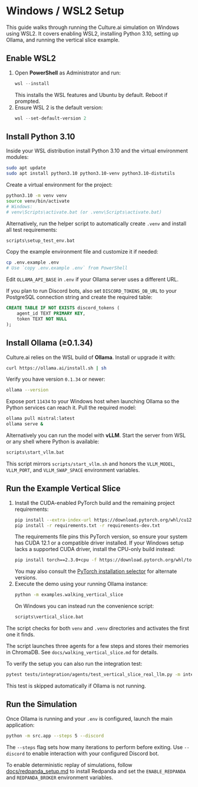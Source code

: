 # Windows / WSL2 Setup

This guide walks through running the Culture.ai simulation on Windows using WSL2.
It covers enabling WSL2, installing Python 3.10, setting up Ollama, and running
the vertical slice example.

## Enable WSL2

1. Open **PowerShell** as Administrator and run:
   ```powershell
   wsl --install
   ```
   This installs the WSL features and Ubuntu by default. Reboot if prompted.
2. Ensure WSL 2 is the default version:
   ```powershell
   wsl --set-default-version 2
   ```

## Install Python 3.10

Inside your WSL distribution install Python 3.10 and the virtual environment
modules:

```bash
sudo apt update
sudo apt install python3.10 python3.10-venv python3.10-distutils
```

Create a virtual environment for the project:

```bash
python3.10 -m venv venv
source venv/bin/activate
# Windows:
# venv\Scripts\activate.bat (or .venv\Scripts\activate.bat)
```

Alternatively, run the helper script to automatically create `.venv` and
install all test requirements:

```cmd
scripts\setup_test_env.bat
```

Copy the example environment file and customize it if needed:

```bash
cp .env.example .env
# Use `copy .env.example .env` from PowerShell
```

Edit `OLLAMA_API_BASE` in `.env` if your Ollama server uses a different URL.

If you plan to run Discord bots, also set `DISCORD_TOKENS_DB_URL` to your
PostgreSQL connection string and create the required table:

```sql
CREATE TABLE IF NOT EXISTS discord_tokens (
    agent_id TEXT PRIMARY KEY,
    token TEXT NOT NULL
);
```

## Install Ollama (≥0.1.34)

Culture.ai relies on the WSL build of **Ollama**. Install or upgrade it with:

```bash
curl https://ollama.ai/install.sh | sh
```

Verify you have version `0.1.34` or newer:

```bash
ollama --version
```

Expose port `11434` to your Windows host when launching Ollama so the Python
services can reach it. Pull the required model:

```bash
ollama pull mistral:latest
ollama serve &
```

Alternatively you can run the model with **vLLM**. Start the server from WSL or any
shell where Python is available:

```cmd
scripts\start_vllm.bat
```

This script mirrors `scripts/start_vllm.sh` and honors the `VLLM_MODEL`,
`VLLM_PORT`, and `VLLM_SWAP_SPACE` environment variables.

## Run the Example Vertical Slice

1. Install the CUDA-enabled PyTorch build and the remaining project requirements:
   ```bash
   pip install --extra-index-url https://download.pytorch.org/whl/cu121 torch==2.3.0+cu121
   pip install -r requirements.txt -r requirements-dev.txt
   ```
   The requirements file pins this PyTorch version, so ensure your system has CUDA 12.1 or a compatible driver installed.
   If your Windows setup lacks a supported CUDA driver, install the CPU-only build instead:
   ```bash
   pip install torch==2.3.0+cpu -f https://download.pytorch.org/whl/torch_stable.html
   ```
   You may also consult the [PyTorch installation selector](https://pytorch.org/get-started/locally/) for alternate versions.
2. Execute the demo using your running Ollama instance:
   ```bash
   python -m examples.walking_vertical_slice
   ```
   On Windows you can instead run the convenience script:
   ```cmd
   scripts\vertical_slice.bat
   ```

The script checks for both `venv` and `.venv` directories and activates the first one it finds.

The script launches three agents for a few steps and stores their memories in
ChromaDB. See `docs/walking_vertical_slice.md` for details.

To verify the setup you can also run the integration test:

```bash
pytest tests/integration/agents/test_vertical_slice_real_llm.py -m integration
```

This test is skipped automatically if Ollama is not running.

## Run the Simulation

Once Ollama is running and your `.env` is configured, launch the main application:

```bash
python -m src.app --steps 5 --discord
```

The `--steps` flag sets how many iterations to perform before exiting. Use `--discord` to enable interaction with your configured Discord bot.

To enable deterministic replay of simulations, follow [docs/redpanda_setup.md](redpanda_setup.md) to install Redpanda and set the `ENABLE_REDPANDA` and `REDPANDA_BROKER` environment variables.


